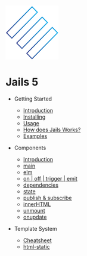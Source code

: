 <div class="logo">
	<img class="jails" src="images/logo.svg" alt="" />
	<h1>Jails 5</h1>
</div>

- Getting Started
    - [Introduction](/)
    - [Installing](installing.md)
	- [Usage](usage.md)
	- [How does Jails Works?](how-it-works.md)
	- [Examples](examples.md)

- Components
	- [Introduction](components-intro.md)
	- [main](main.md)
	- [elm](elm.md)	
	- [on | off | trigger | emit](events.md)
	- [dependencies](dependencies.md)
	- [state](state.md)
	- [publish & subscribe](pubsub.md)
	- [innerHTML](innerHTML.md)
	- [unmount](unmount.md)
	- [onupdate](onupdate.md)

- Template System
	- [Cheatsheet](cheatsheet.md)
	- [html-static](html-static.md)
